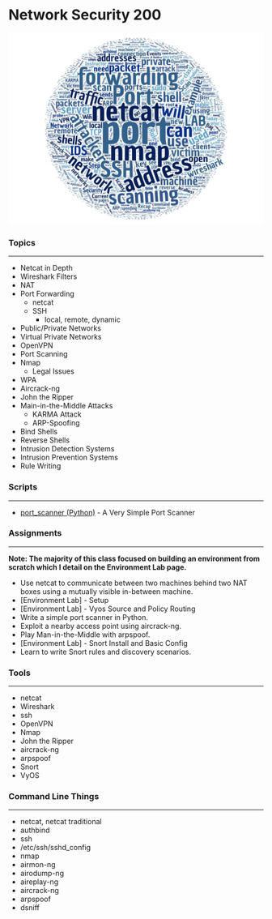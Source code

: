 # Network Security 200

![alt text](../images/net200wc.jpg "Aggregated From Lesson Files")


### Topics
------

* Netcat in Depth
* Wireshark Filters
* NAT
* Port Forwarding
    * netcat
    * SSH
        * local, remote, dynamic
* Public/Private Networks
* Virtual Private Networks
* OpenVPN
* Port Scanning
* Nmap
    * Legal Issues
* WPA
* Aircrack-ng
* John the Ripper
* Main-in-the-Middle Attacks
    * KARMA Attack
    * ARP-Spoofing
* Bind Shells
* Reverse Shells
* Intrusion Detection Systems
* Intrusion Prevention Systems
* Rule Writing


### Scripts
-----
* [port_scanner (Python)] - A Very Simple Port Scanner

[port_scanner (Python)]: ./port_scanner

### Assignments
------

**Note: The majority of this class focused on building an environment from scratch which I detail on the Environment Lab page.**

* Use netcat to communicate between two machines behind two NAT boxes using a mutually visible in-between machine.
* [Environment Lab] - Setup
* [Environment Lab] - Vyos Source and Policy Routing
* Write a simple port scanner in Python.
* Exploit a nearby access point using aircrack-ng. 
* Play Man-in-the-Middle with arpspoof.
* [Environment Lab] - Snort Install and Basic Config
* Learn to write Snort rules and discovery scenarios. 


### Tools
------

* netcat
* Wireshark
* ssh
* OpenVPN
* Nmap
* John the Ripper
* aircrack-ng
* arpspoof
* Snort
* VyOS


### Command Line Things
------

* netcat, netcat traditional
* authbind
* ssh
* /etc/ssh/sshd_config
* nmap
* airmon-ng
* airodump-ng
* aireplay-ng
* aircrack-ng
* arpspoof
* dsniff